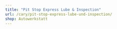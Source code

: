 ```yaml
---
title: "Pit Stop Express Lube & Inspection"
url: /cary/pit-stop-express-lube-und-inspection/
shop: Autowerkstatt
---
```

